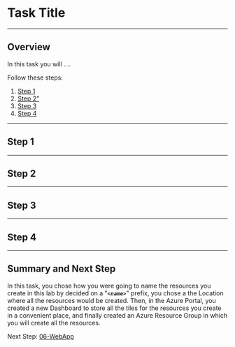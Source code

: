 # Task Title
---

<a name="overview"></a>

## Overview

In this task you will ....

Follow these steps:

1. [Step 1](#step1)
1. [Step 2"](#step2)
1. [Step 3](#step3)
1. [Step 4](#step4)

--- 

<a name="step1"></a>

## Step 1



--- 

<a name="step2"></a>

## Step 2



--- 

<a name="step3"></a>

## Step 3



--- 

<a name="step4"></a>

## Step 4



---

<a name="sumnmary"></a>

## Summary and Next Step

In this task, you chose how you were going to name the resources you create in this lab by decided on a "**_`<name>`_**" prefix, you chose a the Location where all the resources would be created.  Then, in the Azure Portal, you created a new Dashboard to store all the tiles for the resources you create in a convenient place, and finally created an Azure Resource Group in which you will create all the resources.  

Next Step: [06-WebApp](../06-WebApp/README.md)